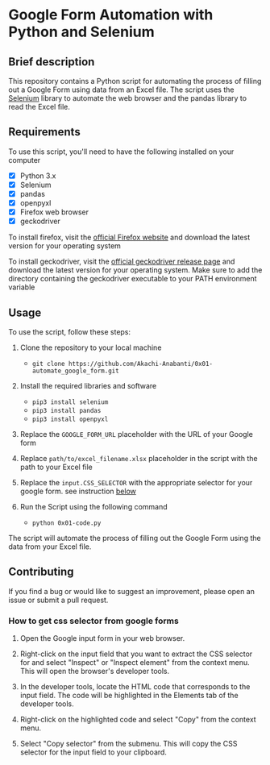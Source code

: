 # Google Form Automation with Python and Selenium

## Brief description

This repository contains a Python script for automating the process of filling out a Google Form using data from an Excel file. The script uses the [Selenium](https://www.selenium.dev/) library to automate the web browser and the pandas library to read the Excel file.

## Requirements

To use this script, you'll need to have the following installed on your computer

- [x] Python 3.x
- [x] Selenium
- [x] pandas
- [x] openpyxl
- [x] Firefox web browser
- [x] geckodriver

To install firefox, visit the [official Firefox website](https://www.mozilla.org/en-US/firefox/new/) and download the latest version for your operating system

To install geckodriver, visit the [official geckodriver release page](https://github.com/mozilla/geckodriver/releases) and download the latest version for your operating system. Make sure to add the directory containing the geckodriver executable to your PATH environment variable

## Usage

To use the script, follow these steps:

1. Clone the repository to your local machine

   - `git clone https://github.com/Akachi-Anabanti/0x01-automate_google_form.git`

2. Install the required libraries and software
   - `pip3 install selenium`
   - `pip3 install pandas`
   - `pip3 install openpyxl`
3. Replace the `GOOGLE_FORM_URL` placeholder with the URL of your Google form
4. Replace `path/to/excel_filename.xlsx` placeholder in the script with the path to your Excel file
5. Replace the `input.CSS_SELECTOR` with the appropriate selector for your google form. see instruction [below](#how-to-get-css-selector-from-google-forms)

6. Run the Script using the following command
   - `python 0x01-code.py`

The script will automate the process of filling out the Google Form using the data from your Excel file.

## Contributing

If you find a bug or would like to suggest an improvement, please open an issue or submit a pull request.

### How to get css selector from google forms

1. Open the Google input form in your web browser.

2. Right-click on the input field that you want to extract the CSS selector for and select "Inspect" or "Inspect element" from the context menu.
   This will open the browser's developer tools.
3. In the developer tools, locate the HTML code that corresponds to the input field. The code will be highlighted in the Elements tab of
   the developer tools.
4. Right-click on the highlighted code and select "Copy" from the context menu.

5. Select "Copy selector" from the submenu. This will copy the CSS selector for the input field to your clipboard.
